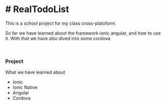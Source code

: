 <h1># RealTodoList</h1>
<p>This is a school project for my class cross-platoform</p>
<p>So far we have learned about the framework ionic angular, and how to use it. With that we have also dived into some cordova</p>
<br/>
<h3>Project</h3>
<p>What we have learned about</p>
<ul>
  <li>Ionic</li>
  <li>Ionic Native</li>
  <li>Angular</li>
  <li>Cordova</li>
</ul>
